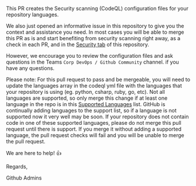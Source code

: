This PR creates the Security scanning (CodeQL) configuration files for your repository languages.

We also just opened an informative issue in this repository to give you the context and assistance you need. In most cases you will be able to merge this PR as is and start benefiting from security scanning right away, as a check in each PR, and in the [Security tab](https://github.com/{organization}/{repository}/security/code-scanning) of this repository. 

However, we encourage you to review the configuration files and ask questions in the Teams `Corp DevOps / Github Community` channel. if you have any questions.

Please note: For this pull request to pass and be mergeable, you will need to update the languages array in the codeql yml file with the languages that your repository is using (eg. python, csharp, ruby, go, etc). Not all languages are supported, so only merge this change if at least one language in the repo is in this [Supported Languages](https://codeql.github.com/docs/codeql-overview/supported-languages-and-frameworks/) list. GitHub is continually adding languages to the support list, so if a language is not supported now it very well may be soon. If your repository does not contain code in one of these supported languages, please do not merge this pull request until there is support. If you merge it without adding a supported language, the pull request checks will fail and you will be unable to merge the pull request.

We are here to help! :thumbsup:

Regards,

Github Admins
